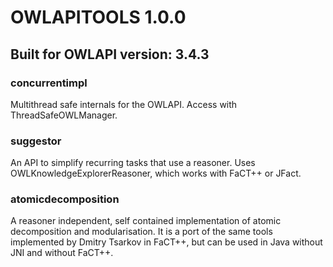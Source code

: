 # OWLAPITOOLS 1.0.0
## Built for OWLAPI version: 3.4.3

### concurrentimpl
Multithread safe internals for the OWLAPI. Access with ThreadSafeOWLManager.

### suggestor
An API to simplify recurring tasks that use a reasoner. Uses OWLKnowledgeExplorerReasoner, which works with FaCT++ or JFact.

### atomicdecomposition
A reasoner independent, self contained implementation of atomic decomposition and modularisation. It is a port of the same tools implemented by Dmitry Tsarkov in FaCT++, but can be used in Java without JNI and without FaCT++.